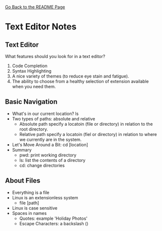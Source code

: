 [Go Back to the README Page](readme.md)

# Text Editor Notes

## Text Editor
What features should you look for in a text editor? 
1. Code Completion
1. Syntax Highlighting
1. A nice variety of themes (to reduce eye stain and fatigue). 
1. The ability to choose from a healthy selection of extension available when you need them.

## Basic Navigation
- What's in our current location? ls
- Two types of paths: absolute and relative
  - Absolute path specify a locatoin (file or directory) in relation to the root directory.
  - Relative path specify a locatoin (fiel or directory) in relation to where we currently are in the system.
- Let's Move Around a Bit: cd [location]
- Summary
  - pwd: print working directory
  - ls: list the contents of a directory
  - cd: change directories

## About Files
- Everything is a file
- Linux is an extensionless system
  - file [path]
- Linux is case sensitive
- Spaces in names
  - Quotes: example 'Holiday Photos'
  - Escape Characters: a backslash (\)
 
